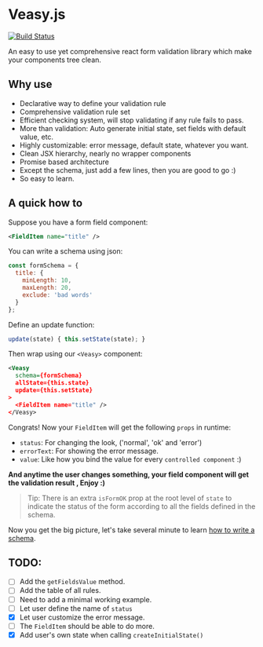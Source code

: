 # Veasy.js

[![Build Status](https://travis-ci.org/Albert-Gao/veasy.svg?branch=master)](https://travis-ci.org/Albert-Gao/veasy)

An easy to use yet comprehensive react form validation library which make your components tree clean.

## Why use

- Declarative way to define your validation rule
- Comprehensive validation rule set
- Efficient checking system, will stop validating if any rule fails to pass.
- More than validation: Auto generate initial state, set fields with default value, etc.
- Highly customizable: error message, default state, whatever you want.
- Clean JSX hierarchy, nearly no wrapper components
- Promise based architecture
- Except the schema, just add a few lines, then you are good to go :)
- So easy to learn.

## A quick how to

Suppose you have a form field component:

```xml
<FieldItem name="title" />
```

You can write a schema using json:

```javascript
const formSchema = {
  title: {
    minLength: 10,
    maxLength: 20,
    exclude: 'bad words'
  }
};
```

Define an update function:

```javascript
update(state) { this.setState(state); }
```

Then wrap using our `<Veasy>` component:

```xml
<Veasy
  schema={formSchema}
  allState={this.state}
  update={this.setState}
>
  <FieldItem name="title" />
</Veasy>
```

Congrats! Now your `FieldItem` will get the following `props` in runtime:

- `status`: For changing the look, ('normal', 'ok' and 'error')
- `errorText`: For showing the error message.
- `value`: Like how you bind the value for every `controlled component` :)

**And anytime the user changes something, your field component will get the validation result , Enjoy :)**

> Tip: There is an extra `isFormOK` prop at the root level of `state` to indicate the status of the form according to all the fields defined in the schema.

Now you get the big picture, let's take several minute to learn [how to write a schema](/schema).

## TODO:
- [ ] Add the `getFieldsValue` method.
- [ ] Add the table of all rules.
- [ ] Need to add a minimal working example.
- [ ] Let user define the name of `status`
- [x] Let user customize the error message.
- [ ] The `FieldItem` should be able to do more.
- [x] Add user's own state when calling `createInitialState()`